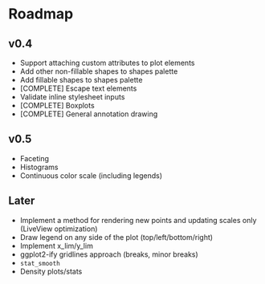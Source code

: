 # Roadmap

## v0.4
* Support attaching custom attributes to plot elements
* Add other non-fillable shapes to shapes palette
* Add fillable shapes to shapes palette
* [COMPLETE] Escape text elements
* Validate inline stylesheet inputs 
* [COMPLETE] Boxplots
* [COMPLETE] General annotation drawing

## v0.5
* Faceting
* Histograms
* Continuous color scale (including legends)

## Later 
* Implement a method for rendering new points and updating scales only (LiveView optimization)
* Draw legend on any side of the plot (top/left/bottom/right)
* Implement x_lim/y_lim
* ggplot2-ify gridlines approach (breaks, minor breaks)
* `stat_smooth`
* Density plots/stats